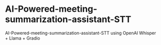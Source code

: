 # AI-Powered-meeting-summarization-assistant-STT
AI-Powered-meeting-summarization-assistant-STT using OpenAI Whisper + Llama + Gradio 
